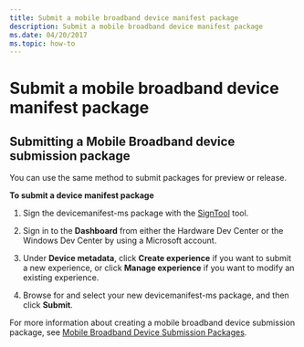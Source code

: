 ```yaml
---
title: Submit a mobile broadband device manifest package
description: Submit a mobile broadband device manifest package
ms.date: 04/20/2017
ms.topic: how-to
---
```


# Submit a mobile broadband device manifest package


## <span id="Submitting_a_Mobile_Broadband_device_submission_package"></span><span id="submitting_a_mobile_broadband_device_submission_package"></span><span id="SUBMITTING_A_MOBILE_BROADBAND_DEVICE_SUBMISSION_PACKAGE"></span>Submitting a Mobile Broadband device submission package


You can use the same method to submit packages for preview or release.

**To submit a device manifest package**

1.  Sign the devicemanifest-ms package with the [SignTool](/windows/win32/seccrypto/signtool) tool.

2.  Sign in to the **Dashboard** from either the Hardware Dev Center or the Windows Dev Center by using a Microsoft account.

3.  Under **Device metadata**, click **Create experience** if you want to submit a new experience, or click **Manage experience** if you want to modify an existing experience.

4.  Browse for and select your new devicemanifest-ms package, and then click **Submit**.

For more information about creating a mobile broadband device submission package, see [Mobile Broadband Device Submission Packages](../mobilebroadband/index.md).

